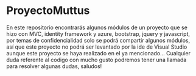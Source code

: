 # ProyectoMuttus

En este repositorio encontrarás algunos módulos de un proyecto que se hizo con MVC, identity framework y azure, bootstrap, jquery y javascript, por temas de confidencialidad solo se podrá compartir algunos módulos, así que este proyecto no podrá ser levantado por la ide de Visual Studio aunque este proyecto se haya realizado en el ya mencionado...
Cualquier duda referente al codigo con mucho gusto podremos tener una llamada para resolver algunas dudas, saludos! 
